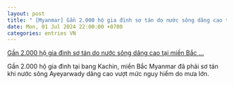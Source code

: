 ```yaml
---
layout: post
title: " [Myanmar] Gần 2.000 hộ gia đình sơ tán do nước sông dâng cao tại miền Bắc ..."
date: Mon, 01 Jul 2024 22:00:00 +0700
categories: entries VN
---
```

[Gần 2.000 hộ gia đình sơ tán do nước sông dâng cao tại miền Bắc ...](https://baotintuc.vn/the-gioi/gan-2000-ho-gia-dinh-so-tan-do-nuoc-song-dang-cao-tai-mien-bac-myanmar-20240701190518539.htm)

Gần 2.000 hộ gia đình tại bang Kachin, miền Bắc Myanmar đã phải sơ tán khi nước sông Ayeyarwady dâng cao vượt mức nguy hiểm do mưa lớn.

